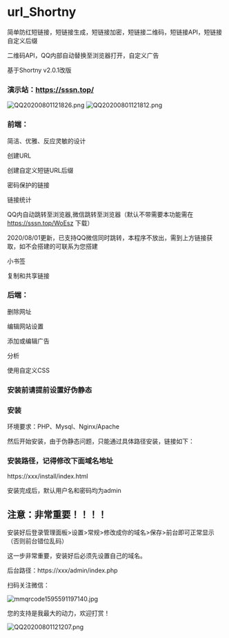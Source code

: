# url_Shortny
简单防红短链接，短链接生成，短链接加密，短链接二维码，短链接API，短链接自定义后缀

二维码API，QQ内部自动替换至浏览器打开，自定义广告

基于Shortny v2.0.1改版

### 演示站：https://sssn.top/

<img src="http://img.atusu.cn/images/2020/08/01/QQ20200801121826.png" alt="QQ20200801121826.png" border="0">
<img src="http://img.atusu.cn/images/2020/08/01/QQ20200801121812.png" alt="QQ20200801121812.png" border="0">


### 前端：
简洁、优雅、反应灵敏的设计

创建URL

创建自定义短链URL后缀

密码保护的链接

链接统计

QQ内自动跳转至浏览器,微信跳转至浏览器（默认不带需要本功能需在 https://sssn.top/WoEsz 下载）

2020/08/01更新，已支持QQ微信同时跳转，本程序不放出，需到上方链接获取，如不会搭建的可联系为您搭建


小书签

复制和共享链接

### 后端：
删除网址

编辑网站设置

添加或编辑广告

分析

使用自定义CSS

### 安装前请提前设置好伪静态

### 安装
环境要求：PHP、Mysql、Nginx/Apache

然后开始安装，由于伪静态问题，只能通过具体路径安装，链接如下：

### 安装路径，记得修改下面域名地址

https://xxx/install/index.html

安装完成后，默认用户名和密码均为admin

## 注意：非常重要！！！！

安装好后登录管理面板>设置>常规>修改成你的域名>保存>前台即可正常显示（否则前台错位乱码）

这一步非常重要，安装好后必须先设置自己的域名。

后台路径：https://xxx/admin/index.php

扫码关注微信：

<img src="http://img.atusu.cn/images/2020/08/01/mmqrcode1595591197140.jpg" alt="mmqrcode1595591197140.jpg" border="0" />



您的支持是我最大的动力，欢迎打赏！

<img src="http://img.atusu.cn/images/2020/08/01/QQ20200801121207.png" alt="QQ20200801121207.png" border="0" />

